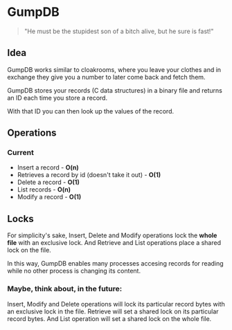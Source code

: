 # GumpDB

> "He must be the stupidest son of a bitch alive, but he sure is fast!"

## Idea
GumpDB works similar to cloakrooms, where you leave your clothes and in exchange they
give you a number to later come back and fetch them.

GumpDB stores your records (C data structures) in a binary file and returns an ID
each time you store a record.

With that ID you can then look up the values of the record.

## Operations
### Current
* Insert a record - **O(n)**
* Retrieves a record by id (doesn't take it out) - **O(1)**
* Delete a record - **O(1)**
* List records - **O(n)**
* Modify a record - **O(1)**

## Locks
For simplicity's sake, Insert, Delete and Modify operations lock the **whole file** with an exclusive lock.
And Retrieve and List operations place a shared lock on the file.

In this way, GumpDB enables many processes accesing records for reading while no other process is changing its content.

### Maybe, think about, in the future:
Insert, Modify and Delete operations will lock its particular record bytes with an exclusive lock in the file.
Retrieve will set a shared lock on its particular record bytes.
And List operation will set a shared lock on the whole file.
